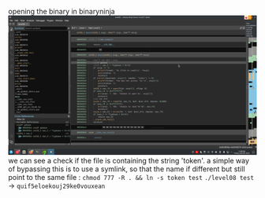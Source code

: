 opening the binary in binaryninja
![binaryninja](./binaryninja.png) 
we can see a check if the file is containing the string 'token'.
a simple way of bypassing this is to use a symlink, so that the name if different but still point to the same file :
`chmod 777 -R . && ln -s token test`
`./level08 test` -> `quif5eloekouj29ke0vouxean`
